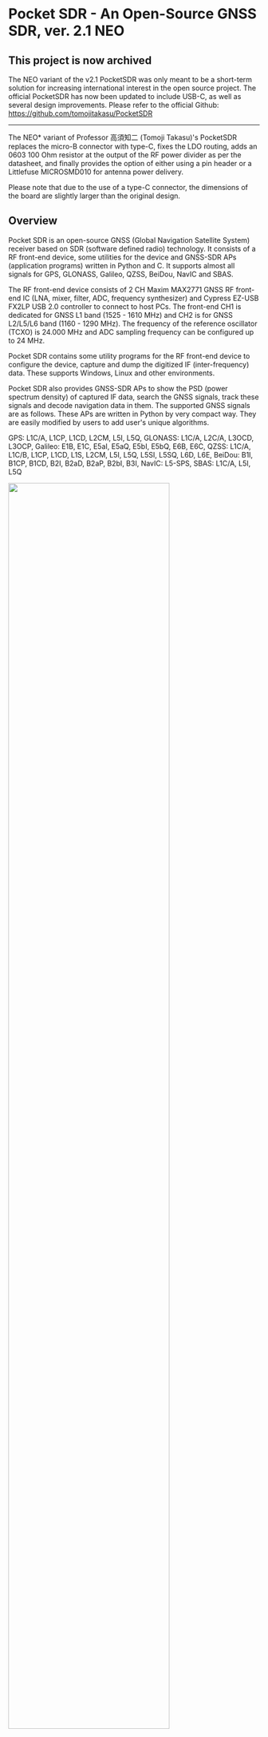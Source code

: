 # **Pocket SDR - An Open-Source GNSS SDR, ver. 2.1 NEO**


## **This project is now archived**
The NEO variant of the v2.1 PocketSDR was only meant to be a short-term solution for increasing international interest in the open source project. The official PocketSDR has now been updated to include USB-C, as well as several design improvements. Please refer to the official Github: https://github.com/tomojitakasu/PocketSDR

---

The NEO* variant of Professor 高須知二 (Tomoji Takasu)'s PocketSDR replaces the micro-B connector with type-C, fixes the LDO routing, adds an 0603 100 Ohm resistor at the output of the RF power divider as per the datasheet, and finally provides the option of either using a pin header or a Littlefuse MICROSMD010 for antenna power delivery.

Please note that due to the use of a type-C connector, the dimensions of the board are slightly larger than the original design.


## **Overview**

Pocket SDR is an open-source GNSS (Global Navigation Satellite System) receiver
based on SDR (software defined radio) technology. It consists of a RF front-end
device, some utilities for the device and GNSS-SDR APs (application programs)
written in Python and C. It supports almost all signals for GPS, GLONASS,
Galileo, QZSS, BeiDou, NavIC and SBAS.

The RF front-end device consists of 2 CH Maxim MAX2771 GNSS RF front-end IC
(LNA, mixer, filter, ADC, frequency synthesizer) and Cypress EZ-USB FX2LP USB
2.0 controller to connect to host PCs. The front-end CH1 is dedicated for GNSS
L1 band (1525 - 1610 MHz) and CH2 is for GNSS L2/L5/L6 band (1160 - 1290 MHz).
The frequency of the reference oscillator (TCXO) is 24.000 MHz and ADC sampling
frequency can be configured up to 24 MHz.

Pocket SDR contains some utility programs for the RF front-end device to
configure the device, capture and dump the digitized IF (inter-frequency) data.
These supports Windows, Linux and other environments.

Pocket SDR also provides GNSS-SDR APs to show the PSD (power spectrum density)
of captured IF data, search the GNSS signals, track these signals and decode
navigation data in them. The supported GNSS signals are as follows. These APs
are written in Python by very compact way. They are easily modified by users
to add user's unique algorithms.

GPS: L1C/A, L1CP, L1CD, L2CM, L5I, L5Q, GLONASS: L1C/A, L2C/A, L3OCD, L3OCP,
Galileo: E1B, E1C, E5aI, E5aQ, E5bI, E5bQ, E6B, E6C, QZSS: L1C/A, L1C/B, L1CP,
L1CD, L1S, L2CM, L5I, L5Q, L5SI, L5SQ, L6D, L6E, BeiDou: B1I, B1CP, B1CD, B2I,
B2aD, B2aP, B2bI, B3I, NavIC: L5-SPS, SBAS: L1C/A, L5I, L5Q

<img src="image/PocketSDR_NEO.jpg" width=80%>

The introduction of Pocket SDR is shown in the following slides.

T.Takasu, An Open Source GNSS SDR: Development and Application, IPNTJ Next GNSS
Technology WG, Feb 21, 2022
(https://gpspp.sakura.ne.jp/paper2005/IPNTJ_NEXTWG_202202.pdf)

---

## **Package Structure**

```
PocketSDR --+-- bin     Pocket SDR utilities and APs binary programs for Windows
            +-- app     Pocket SDR utilities and APs source programs
            +-- src     Pocket SDR library source programs
            +-- python  Pocket SDR Python scripts
            +-- lib     External library for utilities and APs
            +-- conf    Configuration files for device settings
            +-- driver  Windows driver for EZ-USB FX2LP/FX3 (cyusb3.sys) ([4])
            +-- doc     Documents (ref {1], [2])
            +-- FW      Firmware source programs and images
            |   +-- cypress  Cypress libraries for EZ-USB firmware development
            |                (ref [4])
            +-- HW      Pocket SDR RF frontend CAD data and parts list
            |           (*.brd and *.sch are for Eagle, *.f3d is for Fusion 360)
            +-- image   Image files for documents
            +-- sample  Sample digital IF data captured by Pocket SDR
            +-- test    Test codes
```

---

## **Installation for Windows**

- Extract PocketSDR.zip to an appropriate directory <install_dir>.

- Attach Pocket SDR RF frontend to PC via USB cable.

- Install USB driver (CYUSB) for Pocket SDR RF frontend according to
  PocketSDR\driver\readme.txt.

- Add the Pocket SDR binary programs path (<install_dir>\PocketSDR\bin) to
  the command search path (Path) of Windows environment variables.

- Add the Pocket SDR Python scripts path (<install_dir>\PocketSDR\python) to
  the command search path (Path) of Windows environment variables.

- To rebuild the binary programs, you need MinGW64 and libusb-1.0 library.
  Refer MSYS2 (https://www.msys2.org/) for details.

- In MinGW64 environment, you need fftw3 library. To install fftw3 library.

```
    $ pacman -S mingw-w64-x86_64-fftw
```

---

## **Installation for Linux**

- Extract PocketSDR.zip to an appropriate directory <install_dir>.

```
    $ unzip PocketSDR.zip
```

- Install libusb-1.0 developtment package. For Ubuntu:

```
    $ sudo apt install libusb-1.0-0-dev
```

- Install libfftw3 developtment package. For Ubuntu:

```
    $ sudo apt install libfftw3-dev
```

- Move to the library directory, build libraries.

```
    $ cd <install_dir>/lib/build
    $ make
    $ make install
```

- Move to the source program directory, build utilities and APs.

```
    $ cd <install_dir>/app
    $ make
    $ make install
```

- Add the Pocket SDR binary programs path (<install_dir>/PocketSDR/bin) to
  the command search path.

- Usually you need to have root permission to access USB devices. So you add
  sudo to execute pocket_conf, pocket_dump like:

```
   $ sudo pocket_conf ../conf/pocket_L1L6_12MHz.conf
   $ sudo pocket_dump -t 10 ch1.bin ch2.bin
```

---

## **Utility Programs for RF frontend**

Pocket SDR contains the following utility programs.

- **pocket_conf**: SDR device configurator
- **pocket_scan**: Scan and list USB Devices
- **pocket_dump**: Capture and dump digital IF data of SDR device

For details, refer comment lines in src/pocket_conf.c, src/pocket_scan.c,
src/pocket_dump.c.

---

## **GNSS-SDR APs (Application Programs)**

Pocket SDR contains the following application programs for GNSS-SDR.

- **pocket_psd.py** : Plot PSD and histgrams of digital IF data
- **pocket_acq.py** : GNSS signal acquisition in digital IF data
- **pocket_trk.py** : GNSS signal tracking and navigation data decoding in digital IF data
- **pocket_snap.py**: Snapshot positioning with digital IF data
- **pocket_plot.py**: Plot GNSS signal tracking log by pocket_trk.py
- **pocket_acq** : C-version of pocket_acq.py (w/o graph plots)
- **pocket_trk** : C-version of pocket_trk.py (w/o graph plots)

For details, refer comment lines in python/pocket_psd.py, python/pocket_acq.py,
python/pocket_trk.py, python/pocket_snap.py and python/pocket_plot.py. You need
Python 3, Numpy, Scipy and matplotlib to execute Python scripts. pocket_trk.py
uses external shared libraries of LIBFEC [5] and RTKLIB [6] in lib/ directory.
These were built for Windows (64bit) and Linux for x86_64 CPU.

---

## **Execution Examples of Utility Programs and GNSS-SDR APs**

```
    $ pocket_conf
    ...
    $ pocket_conf conf/pocket_L1L6_12MHz.conf
    Pocket SDR device settings are changed.

    $ pocket_dump -t 5 ch1.bin ch2.bin
      TIME(s)    T   CH1(Bytes)   T   CH2(Bytes)   RATE(Ks/s)
          5.0    I     59768832  IQ    119537664      11922.8

    $ pocket_psd.py ch1.bin -f 12 -h
    $ pocket_acq.py ch1.bin -f 12 -fi 3 -sig L1CA -prn 1-32,193-199
    PRN   1: SIG= L1CA, COFF=  0.12817 ms, DOP=  3500 Hz, C/N0= 37.4 dB-Hz
    PRN   2: SIG= L1CA, COFF=  0.85242 ms, DOP= -3500 Hz, C/N0= 36.8 dB-Hz
    PRN   3: SIG= L1CA, COFF=  0.39400 ms, DOP= -2000 Hz, C/N0= 37.0 dB-Hz
    PRN   4: SIG= L1CA, COFF=  0.96692 ms, DOP=  2000 Hz, C/N0= 44.7 dB-Hz
    ...
    $ pocket_acq.py ch1.bin -f 12 -fi 3 -sig L1CA -prn 26

    $ pocket_acq.py ch1.bin -f 12 -fi 3 -sig L1CA -prn 26 -3d

    $ pocket_acq.py ch2.bin -f 12 -sig L6D -prn 194 -p

    $ pocket_trk.py L1_24M.bin -prn 1-32 -f 24 -fi 6
	  TIME(s)   SIG  PRN  STATE   LOCK(s)  C/N0 (dB-Hz)        COFF(ms)   DOP(Hz)   ADR(cyc)  SYNC #NAV #ERR
	    1.550  L1CA    1   LOCK     1.539  42.5 ||||||||      0.8017699    3218.8     4949.3  ---     0    0
	    0.011  L1CA    2   IDLE     0.000   0.0               0.0000000       0.0        0.0  ---     0    0
	    0.011  L1CA    3   IDLE     0.000   0.0               0.0000000       0.0        0.0  ---     0    0
	    0.011  L1CA    4   IDLE     0.000   0.0               0.0000000       0.0        0.0  ---     0    0
	    0.011  L1CA    5   IDLE     0.000   0.0               0.0000000       0.0        0.0  ---     0    0
	    0.011  L1CA    6   IDLE     0.000   0.0               0.0000000       0.0        0.0  ---     0    0
	    1.550  L1CA    7   LOCK     1.539  45.7 ||||||||||    0.6995059     582.8      901.5  ---     0    0
	    1.550  L1CA    8   LOCK     1.539  47.6 |||||||||||   0.0733506    -777.2    -1196.8  ---     0    0
	    0.011  L1CA    9   IDLE     0.000   0.0               0.0000000       0.0        0.0  ---     0    0
	    1.550  L1CA   10   LOCK     1.539  38.6 |||||         0.8658548      -6.2       -9.4  ---     0    0
	...
    $ pocket_trk.py L1_24M.bin -prn 194 -sig L1CA -f 24 -fi 6 -log trk.log  -p
    ...
    $ pocket_trk.py L5_24M.bin -prn 13 -sig E5AI -f 24 -log trk.log -p -ts 0.2
    ...
```

<img src="image/image001.jpg" width=49%>
<img src="image/image002.jpg" width=49%>
<img src="image/image003.jpg" width=49%>
<img src="image/image004.jpg" width=49%>
<img src="image/image005.jpg" width=49%>
<img src="image/image006.jpg" width=49%>
<img src="image/image007.jpg" width=49%>

---

## **Rebuild F/W and Write F/W Image to Pocket SDR RF frontend**

- Install Cypress EZ-USB FX2LP Development Kit (ref [4]) to a Windows PC. As
  default, it is installed to C:\Cypress and C:\Keil.

- Execute Keil uVision2 (C:\Keil\UV2\uv2.exe).

- Execute Menu Project - Open Project, select <install_dir>\PocketSDR\FW\pocket_fw.Uv2>
  and open the project.

- Execute Menu Project - Rebuild all target files and you can get a F/W image
  as <install_dir>\PocketSDR\FW\pocket_fw.iic.

- Attach Pocket SDR RF frontend via USB cable to the PC.

- Execute USB Control Center (C:\Cypress\USB\CY3684_EZ-USB_FX2LP_DVK\1.1\Windows Applications\
  c_sharp\controlcenter\bin\Release\CyControl.exe).

- Select Cypress FX2LP Sample Device, execute menu Program - FX2 - 64KB EEPROM,
  select the F/W image <install_dir>\PocketSDR\FW\pocket_fw.iic and open it.

- If you see "Programming succeeded." in status bar, the F/W is properly written
  to PocketSDR.

- To use utility programs for Pocket SDR, you need to reinstall WinUSB driver for
  Pocket SDR. Refer "Installation for Windows" above.

---

## **References**

[1] Maxim integrated, MAX2771 Multiband Universal GNSS Receiver, July 2018

[2] Cypress, EZ-USB FX2LP USB Microcontroller High-Speed USB Peripheral
Controller, Rev. AB, December 6, 2018

[3] (deleted)

[4] Cypress, CY3684 EZ-USB FX2LP Development Kit
(https://www.cypress.com/documentation/development-kitsboards/cy3684-ez-usb-fx2lp-development-kit)

[5] https://github.com/quiet/libfec

[6] https://github.com/tomojitakasu/RTKLIB

---

## **History**

- 2021-10-20 0.1 1st draft version
- 2021-10-25 0.2 Add Rebuild F/W and Write F/W Image to PocketSDR
- 2021-12-01 0.3 Add and modify Python scripts
- 2021-12-25 0.4 Add and modify Python scripts
- 2022-01-05 0.5 Fix several problems.
- 2022-01-13 0.6 Add and modify Python scripts
- 2022-02-15 0.7 Improve performance, Add some Python scripts.
- 2022-07-08 0.8 Add C-version of pocket_acq.py and pocket_trk.py.
